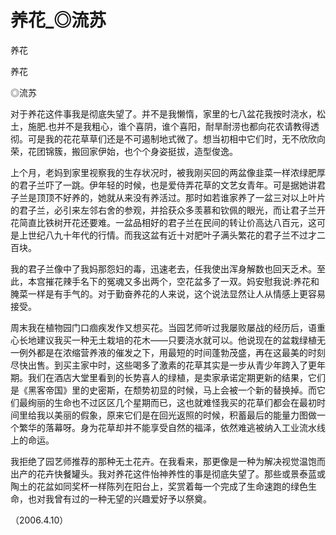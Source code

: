 # 养花_◎流苏

养花

养花

◎流苏

对于养花这件事我是彻底失望了。并不是我懒惰，家里的七八盆花我按时浇水，松土，施肥.也并不是我粗心，谁个喜阴，谁个喜阳，耐旱耐涝也都向花农请教得透彻。可是我的花花草草们还是不可遏制地式微了。想当初相中它们时，无不欣欣向荣，花团锦簇，搬回家伊始，也个个身姿挺拔，造型俊逸。

上个月，老妈到家里视察我的生存状况时，被我刚买回的两盆像韭菜一样浓绿肥厚的君子兰吓了一跳。伊年轻的时候，也是爱侍弄花草的文艺女青年。可是据她讲君子兰是顶顶不好养的，她就从来没有养活过。那时如若谁家养了一盆三对以上叶片的君子兰，必引来左邻右舍的参观，并拾获众多羡慕和钦佩的眼光，而让君子兰开花简直比铁树开花还要难。一盆品相好的君子兰在民间的转让价高达八百元，这可是上世纪八九十年代的行情。而我这盆有近十对肥叶子满头繁花的君子兰不过才二百块。

我的君子兰像中了我妈那怨妇的毒，迅速老去，任我使出浑身解数也回天乏术。至此，本宫摧花辣手名下的冤魂又多出两个，空花盆多了一双。妈安慰我说:养花和腌菜一样是有手气的。对于勤奋养花的人来说，这个说法显然让人从情感上更容易接受。

周末我在植物园门口痼疾发作又想买花。当园艺师听过我屡败屡战的经历后，语重心长地建议我买一种无土栽培的花木——只要浇水就可以。他说现在的盆栽绿植无一例外都是在浓缩营养液的催发之下，用最短的时间蓬勃茂盛，再在这最美的时刻尽快出售。到买主家中时，这些喝多了激素的花草其实是一步从青少年跨入了更年期。我们在酒店大堂里看到的长势喜人的绿植，是卖家承诺定期更新的结果，它们是《黑客帝国》里的史密斯，在颓势初显的时候，马上会被一个新的替换掉。而它们最绚丽的生命也不过区区几个星期而已，这也就难怪我买的花草们都会在最初时间里给我以美丽的假象，原来它们是在回光返照的时候，积蓄最后的能量力图做一个繁华的落幕呀。身为花草却并不能享受自然的福泽，依然难逃被纳入工业流水线上的命运。

我拒绝了园艺师推荐的那种无土花卉。在我看来，那更像是一种为解决视觉温饱而出产的花卉快餐罐头。我对养花这件怡神养性的事是彻底失望了。那些或景泰蓝或陶土的花盆如同奖杯一样陈列在阳台上，奖赏着每一个完成了生命速跑的绿色生命，也对我曾有过的一种无望的兴趣爱好予以祭奠。

（2006.4.10）
